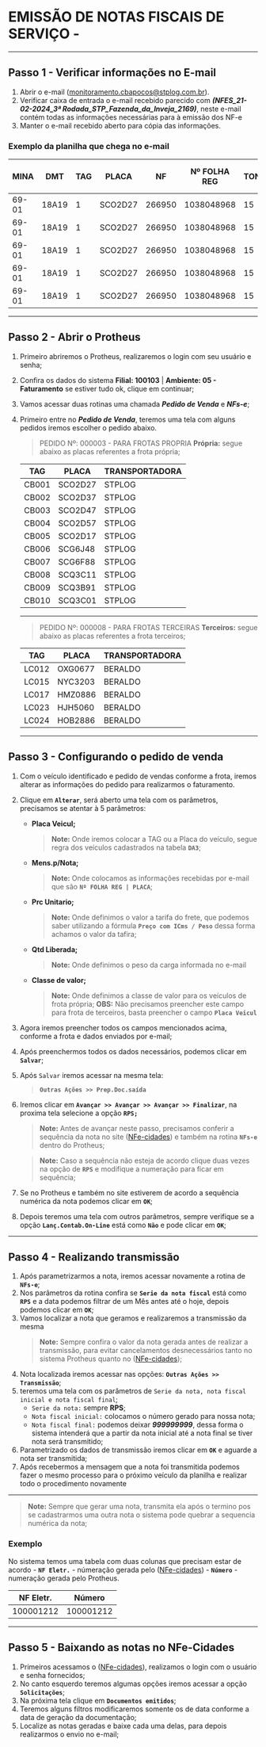 # EMISSÃO DE NOTAS FISCAIS DE SERVIÇO -

---

## Passo 1 - Verificar informações no E-mail

1. Abrir o e-mail (monitoramento.cbapocos@stplog.com.br).
2. Verificar caixa de entrada o e-mail recebido parecido com **_(NFES_21-02-2024_3ª Rodada_STP_Fazenda_da_Inveja_2169)_**, neste e-mail contém todas as informações necessárias para à emissão dos NF-e
3. Manter o e-mail recebido aberto para cópia das informações.

### Exemplo da planilha que chega no e-mail

| MINA  | DMT   | TAG | PLACA   | NF     | Nº FOLHA REG | TONS | PREÇO  | PREÇO c/ ICMS |
| ----- | ----- | --- | ------- | ------ | ------------ | ---- | ------ | ------------- |
| 69-01 | 18A19 | 1   | SCO2D27 | 266950 | 1038048968   | 15   | 321,00 | 337,95        |
| 69-01 | 18A19 | 1   | SCO2D27 | 266950 | 1038048968   | 15   | 321,00 | 337,95        |
| 69-01 | 18A19 | 1   | SCO2D27 | 266950 | 1038048968   | 15   | 321,00 | 337,95        |
| 69-01 | 18A19 | 1   | SCO2D27 | 266950 | 1038048968   | 15   | 321,00 | 337,95        |
| 69-01 | 18A19 | 1   | SCO2D27 | 266950 | 1038048968   | 15   | 321,00 | 337,95        |

---

## Passo 2 - Abrir o Protheus

1. Primeiro abriremos o Protheus, realizaremos o login com seu usuário e senha;
2. Confira os dados do sistema **Filial: 100103** | **Ambiente: 05 - Faturamento** se estiver tudo ok, clique em continuar;
3. Vamos acessar duas rotinas uma chamada **_Pedido de Venda_** e **_NFs-e_**;
4. Primeiro entre no **_Pedido de Venda_**, teremos uma tela com alguns pedidos iremos escolher o pedido abaixo.

   > PEDIDO Nº: 000003 - PARA FROTAS PROPRIA
   > **Própria:** segue abaixo as placas referentes a frota própria;

   | TAG   | PLACA   | TRANSPORTADORA |
   | ----- | ------- | -------------- |
   | CB001 | SCO2D27 | STPLOG         |
   | CB002 | SCO2D37 | STPLOG         |
   | CB003 | SCO2D47 | STPLOG         |
   | CB004 | SCO2D57 | STPLOG         |
   | CB005 | SCO2D17 | STPLOG         |
   | CB006 | SCG6J48 | STPLOG         |
   | CB007 | SCG6F88 | STPLOG         |
   | CB008 | SCQ3C11 | STPLOG         |
   | CB009 | SCQ3B91 | STPLOG         |
   | CB010 | SCQ3C01 | STPLOG         |

   ***

   > PEDIDO Nº: 000008 - PARA FROTAS TERCEIRAS
   > **Terceiros:** segue abaixo as placas referentes a frota terceiros;

   | TAG   | PLACA   | TRANSPORTADORA |
   | ----- | ------- | -------------- |
   | LC012 | OXG0677 | BERALDO        |
   | LC015 | NYC3203 | BERALDO        |
   | LC017 | HMZ0886 | BERALDO        |
   | LC023 | HJH5060 | BERALDO        |
   | LC024 | HOB2886 | BERALDO        |

   ***

## Passo 3 - Configurando o pedido de venda

1. Com o veículo identificado e pedido de vendas conforme a frota, iremos alterar as informações do pedido para realizarmos o faturamento.
2. Clique em **`Alterar`**, será aberto uma tela com os parâmetros, precisamos se atentar à 5 parâmetros:

   - **Placa Veicul;**

     > **Note:** Onde iremos colocar a TAG ou a Placa do veículo, segue regra dos veículos cadastrados na tabela **`DA3`**;

   - **Mens.p/Nota;**

     > **Note:** Onde colocamos as informações recebidas por e-mail que são **`Nº FOLHA REG | PLACA`**;

   - **Prc Unitario;**

     > **Note:** Onde definimos o valor a tarifa do frete, que podemos saber utilizando a fórmula **`Preço com ICms / Peso`** dessa forma achamos o valor da tafira;

   - **Qtd Liberada;**

     > **Note:** Onde definimos o peso da carga informada no e-mail

   - **Classe de valor;**
     > **Note:** Onde definimos a classe de valor para os veículos de frota própria;
     > **OBS:** Não precisamos preencher este campo para frota de terceiros, basta preencher o campo **`Placa Veicul`**

3. Agora iremos preencher todos os campos mencionados acima, conforme a frota e dados enviados por e-mail;
4. Após preenchermos todos os dados necessários, podemos clicar em **`Salvar`**;
5. Após `Salvar` iremos acessar na mesma tela:
   > **`Outras Ações >> Prep.Doc.saída`**
6. Iremos clicar em **`Avançar >> Avançar >> Avançar >> Finalizar`**, na proxima tela selecione a opção **`RPS;`**

   > **Note:** Antes de avançar neste passo, precisamos conferir a sequência da nota no site ([NFe-cidades](https://www.nfe-cidades.com.br/home/inicial-menu)) e também na rotina **`NFs-e`** dentro do Protheus;

   > **Note:** Caso a sequência não esteja de acordo clique duas vezes na opção de **`RPS`** e modifique a numeração para ficar em sequência;

7. Se no Protheus e também no site estiverem de acordo a sequência numérica da nota podemos clicar em **`OK`**;
8. Depois teremos uma tela com outros parâmetros, sempre verifique se a opção **`Lanç.Contab.On-Line`** está como **`Não`** e pode clicar em **`OK`**;

---

## Passo 4 - Realizando transmissão

1. Após parametrizarmos a nota, iremos acessar novamente a rotina de **`NFs-e`**;
2. Nos parâmetros da rotina confira se **`Serie da nota fiscal`** está como **`RPS`** e a data podemos filtrar de um Mês antes até o hoje, depois podemos clicar em **`OK`**;
3. Vamos localizar a nota que geramos e realizaremos a transmissão da mesma
   > **Note:** Sempre confira o valor da nota gerada antes de realizar a transmissão, para evitar cancelamentos desnecessários tanto no sistema Protheus quanto no ([NFe-cidades](https://www.nfe-cidades.com.br/home/inicial-menu));
4. Nota localizada iremos acessar nas opções: **`Outras Ações >> Transmissão`**;
5. teremos uma tela com os parâmetros de `Serie da nota, nota fiscal inicial e nota fiscal final`;
   - `Serie da nota:` sempre **RPS**;
   - `Nota fiscal inicial:` colocamos o número gerado para nossa nota;
   - `Nota fiscal final:` podemos deixar **_999999999_**, dessa forma o sistema intenderá que a partir da nota inicial até a nota final se tiver nota será transmitido;
6. Parametrizado os dados de transmissão iremos clicar em **`OK`** e aguarde a nota ser transmitida;
7. Após recebermos a mensagem que a nota foi transmitida podemos fazer o mesmo processo para o próximo veículo da planilha e realizar todo o procedimento novamente

---

> **Note:** Sempre que gerar uma nota, transmita ela após o termino pos se cadastrarmos uma outra nota o sistema pode quebrar a sequencia numérica da nota;

### Exemplo

No sistema temos uma tabela com duas colunas que precisam estar de acordo - **`NF Eletr.`** - númeração gerada pelo ([NFe-cidades](https://www.nfe-cidades.com.br/home/inicial-menu)) - **`Número`** - numeração gerada pelo Protheus.

| NF Eletr. | Número    |
| --------- | --------- |
| 100001212 | 100001212 |

---

## Passo 5 - Baixando as notas no NFe-Cidades

1. Primeiros acessamos o ([NFe-cidades](https://www.nfe-cidades.com.br/home/inicial-menu)), realizamos o login com o usuário e senha fornecidos;
2. No canto esquerdo teremos algumas opções iremos acessar a opção **`Solicitações`**;
3. Na próxima tela clique em **`Documentos emitidos`**;
4. Teremos alguns filtros modificaremos somente os de data conforme a data de geração da documentação;
5. Localize as notas geradas e baixe cada uma delas, para depois realizarmos o envio no e-mail;
